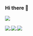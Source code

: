### Hi there 👋

![](https://komarev.com/ghpvc/?username=mehboobali98)

<a href="https://github.com/mehboobali98/github-readme-stats">
  <img align="center" src="https://github-readme-stats.vercel.app/api/top-langs/?username=mehboobali98&langs_count=8&layout=compact&show_icons=true&theme=dark" />
</a>

<a href="https://github.com/mehboobali98/github-readme-streak-stats">
 <img align="center" src="https://github-readme-streak-stats.herokuapp.com/?user=mehboobali98&theme=dark">
 </a>

<a href="https://github.com/mehboobali98/github-readme-stats">
  <img align="center" src="https://github-readme-stats.vercel.app/api?username=mehboobali98&show_icons=true&layout=compact&theme=dark&hide=stars,prs" />
</a>

<!--
[![Top Langs](https://github-readme-stats.vercel.app/api/top-langs/?username=mehboobali98&langs_count=8&layout=compact&show_icons=true&theme=cobalt)](https://github.com/mehboobali98/github-readme-stats)

[![Mehboob Ali's GitHub stats](https://github-readme-stats.vercel.app/api?username=mehboobali98&show_icons=true&layout=compact&theme=cobalt&hide=stars,prs)](https://github.com/mehboobali98/github-readme-stats)
-->

<!--
**mehboobali98/mehboobali98** is a ✨ _special_ ✨ repository because its `README.md` (this file) appears on your GitHub profile.

Here are some ideas to get you started:

- 🔭 I’m currently working on ...
- 🌱 I’m currently learning ...
- 👯 I’m looking to collaborate on ...
- 🤔 I’m looking for help with ...
- 💬 Ask me about ...
- 📫 How to reach me: ...
- 😄 Pronouns: ...
- ⚡ Fun fact: ...
-->
